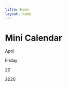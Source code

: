 ```yaml
---
title: Home
layout: home
---
```

  <head>
    <link rel="stylesheet" href="/assets/css/style.css">
  </head>
  <body>
  <div class="wrapper">
      <h1>Mini Calendar</h1>
      <div class="calendar-container">
        <p class="month-name" id="month-name">April</p>
        <p class="day-name" id="day-name">Friday</p>
        <p class="day-number" id="day-number">20</p>
        <p class="year" id="year">2020</p>
      </div>
    </div>
	<script src="/assets/js/calander.js"></script>
  </body>